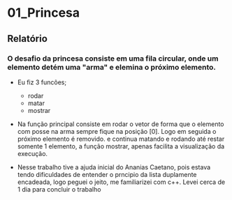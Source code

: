 # 01_Princesa

## Relatório 

### O desafio da princesa consiste em uma fila circular, onde um elemento detém uma "arma" e elemina o próximo elemento. 

* Eu fiz 3 funcões;
    * rodar 
    * matar
    * mostrar
* Na função principal consiste em rodar o vetor de forma que o elemento com posse na arma sempre fique na posição [0]. Logo em seguida o próximo elemento é removido. e continua matando e rodando até restar somente 1 elemento, a função mostrar, apenas facilita a visualização da execução. 

* Nesse trabalho tive a ajuda inicial do Ananias Caetano, pois estava tendo dificuldades de entender o prncipio da lista duplamente encadeada, logo peguei o jeito, me familiarizei com c++. Levei cerca de 1 dia para concluir o trabalho 

